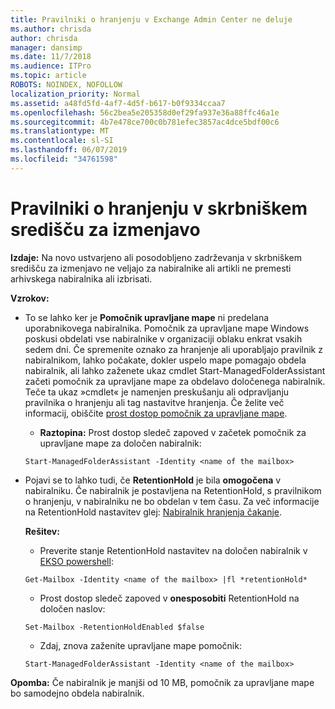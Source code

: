 ```yaml
---
title: Pravilniki o hranjenju v Exchange Admin Center ne deluje
ms.author: chrisda
author: chrisda
manager: dansimp
ms.date: 11/7/2018
ms.audience: ITPro
ms.topic: article
ROBOTS: NOINDEX, NOFOLLOW
localization_priority: Normal
ms.assetid: a48fd5fd-4af7-4d5f-b617-b0f9334ccaa7
ms.openlocfilehash: 56c2bea5e205358d0ef29fa937e36a88ffc46a1e
ms.sourcegitcommit: 4b7e478ce700c0b781efec3857ac4dce5bdf00c6
ms.translationtype: MT
ms.contentlocale: sl-SI
ms.lasthandoff: 06/07/2019
ms.locfileid: "34761598"
---
```

# <a name="retention-policies-in-exchange-admin-center"></a>Pravilniki o hranjenju v skrbniškem središču za izmenjavo

 **Izdaje:** Na novo ustvarjeno ali posodobljeno zadrževanja v skrbniškem središču za izmenjavo ne veljajo za nabiralnike ali artikli ne premesti arhivskega nabiralnika ali izbrisati. 
  
 **Vzrokov:**
  
- To se lahko ker je **Pomočnik upravljane mape** ni predelana uporabnikovega nabiralnika. Pomočnik za upravljane mape Windows poskusi obdelati vse nabiralnike v organizaciji oblaku enkrat vsakih sedem dni. Če spremenite oznako za hranjenje ali uporabljajo pravilnik z nabiralnikom, lahko počakate, dokler uspelo mape pomagajo obdela nabiralnik, ali lahko zaženete ukaz cmdlet Start-ManagedFolderAssistant začeti pomočnik za upravljane mape za obdelavo določenega nabiralnik. Teče ta ukaz »cmdlet« je namenjen preskušanju ali odpravljanju pravilnika o hranjenju ali tag nastavitve hranjenja. Če želite več informacij, obiščite [prost dostop pomočnik za upravljane mape](https://msdn.microsoft.com/library/gg271153%28v=exchsrvcs.149%29.aspx#managedfolderassist).
    
  - **Raztopina:** Prost dostop sledeč zapoved v začetek pomočnik za upravljane mape za določen nabiralnik: 
    
  ```
  Start-ManagedFolderAssistant -Identity <name of the mailbox>
  ```

- Pojavi se to lahko tudi, če **RetentionHold** je bila **omogočena** v nabiralniku. Če nabiralnik je postavljena na RetentionHold, s pravilnikom o hranjenju, v nabiralniku ne bo obdelan v tem času. Za več informacije na RetentionHold nastavitev glej: [Nabiralnik hranjenja čakanje](https://docs.microsoft.com/exchange/security-and-compliance/messaging-records-management/mailbox-retention-hold).
    
    **Rešitev:**
    
  - Preverite stanje RetentionHold nastavitev na določen nabiralnik v [EKSO powershell](https://docs.microsoft.com/powershell/exchange/exchange-online/connect-to-exchange-online-powershell/connect-to-exchange-online-powershell?view=exchange-ps):
    
  ```
  Get-Mailbox -Identity <name of the mailbox> |fl *retentionHold*
  ```

  - Prost dostop sledeč zapoved v **onesposobiti** RetentionHold na določen naslov: 
    
  ```
  Set-Mailbox -RetentionHoldEnabled $false
  ```

  - Zdaj, znova zaženite upravljane mape pomočnik:
    
  ```
  Start-ManagedFolderAssistant -Identity <name of the mailbox>
  ```

 **Opomba:** Če nabiralnik je manjši od 10 MB, pomočnik za upravljane mape bo samodejno obdela nabiralnik. 
  


